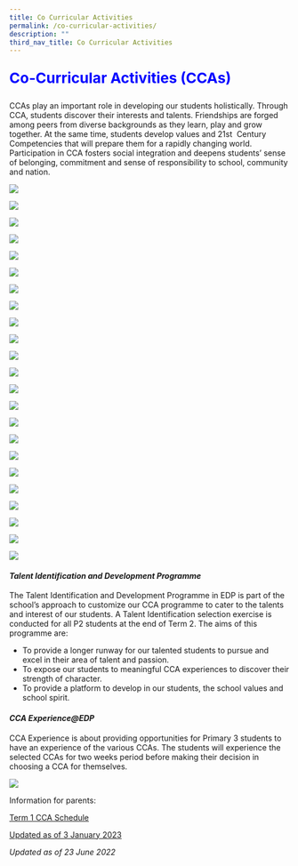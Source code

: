 ```yaml
---
title: Co Curricular Activities
permalink: /co-curricular-activities/
description: ""
third_nav_title: Co Curricular Activities
---
```

<p style=";font-size: 26px; color: blue; font-weight: bold;">Co-Curricular Activities (CCAs)</p>
CCAs play an important role in developing our students holistically. Through CCA, students discover their interests and talents. Friendships are forged among peers from diverse backgrounds as they learn, play and grow together. At the same time, students develop values and 21st&nbsp; Century Competencies that will prepare them for a rapidly changing world. Participation in CCA fosters social integration and deepens students’ sense of belonging, commitment and sense of responsibility to school, community and nation.

![](/images/VISUAL-PERFORMING-ARTS.png)

![](/images/CL-DANCE-1-1.png)

![](/images/CHOIR.png)

![](/images/DRAMA.png)

![](/images/GUITAR.png)

![](/images/GUZHENG.png)

![](/images/ML-DANCE.png)

![](/images/WUSHU.png)

![](/images/CLUBS-SOCIETIES.png)

![](/images/ART-CLUB-1.png)

![](/images/ICT.png)

![](/images/STEM.png)

![](/images/UNIFORMED-GROOUPS.png)

![](/images/BROWNIES.png)

![](/images/SCOUTS.png)

![](/images/PHYSICAL-SPORTS.png)

![](/images/BADMINTON.png)

![](/images/BASKETBALL.png)

![](/images/FLOORBALL.png)

![](/images/RUGBY-1.png)

![](/images/SAILING.png)

![](/images/TABLE-TENNIS.png)

![](/images/VOLLEYBALL.png)

#### _**Talent Identification and Development Programme**_

The Talent Identification and Development Programme in EDP is part of the school’s approach to customize our CCA programme to cater to the talents and interest of our students. A Talent Identification selection exercise is conducted for all P2 students at the end of Term 2. The aims of this programme are:

*   To provide a longer runway for our talented students to pursue and excel in their area of talent and passion.
*   To expose our students to meaningful CCA experiences to discover their strength of character.
*   To provide a platform to develop in our students, the school values and school spirit.

#### _**CCA Experience@EDP**_

CCA Experience is about providing opportunities for Primary 3 students to have an experience of the various CCAs. The students will experience the selected CCAs for two weeks period before making their decision in choosing a CCA for themselves.

![](/images/cca_links%20(1).jpg)

Information for parents:

[Term 1 CCA Schedule](/files/CCA-status-poster-2023-Term-1-A3-updated.pdf)

[  Updated as of 3 January 2023 ](/files/CCA-Teachers-2023-for-school-website.pdf)


_Updated as of 23 June 2022_